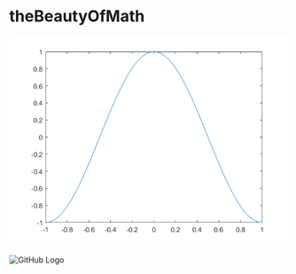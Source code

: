 # theBeautyOfMath

![GitHub Logo](/MatheMagic/SimplePlot.png)



![GitHub Logo](/MatheMagic/FormattedPlot.png=80x)
